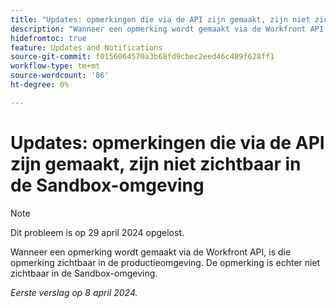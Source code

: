 ```yaml
---
title: "Updates: opmerkingen die via de API zijn gemaakt, zijn niet zichtbaar in de Sandbox-omgeving"
description: "Wanneer een opmerking wordt gemaakt via de Workfront API, is die opmerking zichtbaar in de productieomgeving. De opmerking is echter niet zichtbaar in de Sandbox-omgeving.         "
hidefromtoc: true
feature: Updates and Notifications
source-git-commit: f0156064570a3b68fd9cbec2eed46c489f628ff1
workflow-type: tm+mt
source-wordcount: '86'
ht-degree: 0%

---
```



# Updates: opmerkingen die via de API zijn gemaakt, zijn niet zichtbaar in de Sandbox-omgeving

>[!NOTE]
>
>Dit probleem is op 29 april 2024 opgelost.

Wanneer een opmerking wordt gemaakt via de Workfront API, is die opmerking zichtbaar in de productieomgeving. De opmerking is echter niet zichtbaar in de Sandbox-omgeving.

_Eerste verslag op 8 april 2024._


